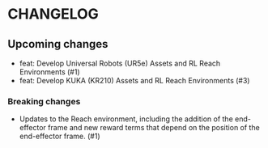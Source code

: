 # CHANGELOG

## Upcoming changes

- feat: Develop Universal Robots (UR5e) Assets and RL Reach Environments (#1)
- feat: Develop KUKA (KR210) Assets and RL Reach Environments (#3)

### Breaking changes

- Updates to the Reach environment, including the addition of the end-effector frame and new reward terms that depend on the position of the end-effector frame. (#1)